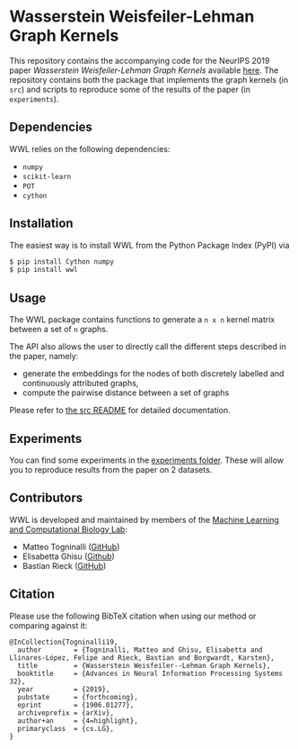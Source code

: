 # Wasserstein Weisfeiler-Lehman Graph Kernels
This repository contains the accompanying code for the NeurIPS 2019 paper
_Wasserstein Weisfeiler-Lehman Graph Kernels_ available 
[here](http://papers.nips.cc/paper/8872-wasserstein-weisfeiler-lehman-graph-kernels).
The repository contains both the package that implements the graph kernels (in `src`)
and scripts to reproduce some of the results of the paper (in `experiments`).

## Dependencies

WWL relies on the following dependencies:

- `numpy`
- `scikit-learn`
- `POT`
- `cython`

## Installation

The easiest way is to install WWL from the Python Package Index (PyPI) via

```sh
$ pip install Cython numpy 
$ pip install wwl
```

## Usage

The WWL package contains functions to generate a `n x n` kernel matrix between 
a set of `n` graphs.

The API also allows the user to directly call the different steps described in the paper, namely:
- generate the embeddings for the nodes of both discretely labelled and continuously attributed graphs,
- compute the pairwise distance between a set of graphs

Please refer to [the src README](https://github.com/BorgwardtLab/WWL/blob/master/src) for detailed documentation.


## Experiments

You can find some experiments in the [experiments folder](https://github.com/BorgwardtLab/WWL/blob/master/experiments). These will allow you to reproduce results from the paper on 2 datasets.


## Contributors

WWL is developed and maintained by members of the [Machine Learning and
Computational Biology Lab](https://www.bsse.ethz.ch/mlcb):

- Matteo Togninalli ([GitHub](https://github.com/mtog))
- Elisabetta Ghisu ([Github](https://github.com/eghisu))
- Bastian Rieck ([GitHub](https://github.com/Pseudomanifold))

## Citation
Please use the following BibTeX citation when using our method or comparing against it:
```
@InCollection{Togninalli19,
  author        = {Togninalli, Matteo and Ghisu, Elisabetta and Llinares-López, Felipe and Rieck, Bastian and Borgwardt, Karsten},
  title         = {Wasserstein Weisfeiler--Lehman Graph Kernels},
  booktitle     = {Advances in Neural Information Processing Systems 32},
  year          = {2019},
  pubstate      = {forthcoming},
  eprint        = {1906.01277},
  archiveprefix = {arXiv},
  author+an     = {4=highlight},
  primaryclass  = {cs.LG},
}
```

